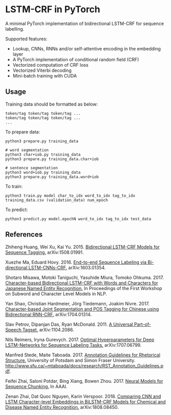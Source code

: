 # LSTM-CRF in PyTorch

A minimal PyTorch implementation of bidirectional LSTM-CRF for sequence labelling.

Supported features:
- Lookup, CNNs, RNNs and/or self-attentive encoding in the embedding layer
- A PyTorch implementation of conditional random field (CRF)
- Vectorized computation of CRF loss
- Vectorized Viterbi decoding
- Mini-batch training with CUDA

## Usage

Training data should be formatted as below:
```
token/tag token/tag token/tag ...
token/tag token/tag token/tag ...
...
```

To prepare data:
```
python3 prepare.py training_data

# word segmentation
python3 char+iob.py training_data
python3 prepare.py training_data.char+iob

# sentence segmentation
python3 word+iob.py training_data
python3 prepare.py training_data.word+iob
```

To train:
```
python3 train.py model char_to_idx word_to_idx tag_to_idx training_data.csv (validation_data) num_epoch
```

To predict:
```
python3 predict.py model.epochN word_to_idx tag_to_idx test_data
```

## References

Zhiheng Huang, Wei Xu, Kai Yu. 2015. [Bidirectional LSTM-CRF Models for Sequence Tagging.](https://arxiv.org/abs/1508.01991) arXiv:1508.01991.

Xuezhe Ma, Eduard Hovy. 2016. [End-to-end Sequence Labeling via Bi-directional LSTM-CNNs-CRF.](https://arxiv.org/abs/1603.01354) arXiv:1603.01354.

Shotaro Misawa, Motoki Taniguchi, Yasuhide Miura, Tomoko Ohkuma. 2017. [Character-based Bidirectional LSTM-CRF with Words and Characters for Japanese Named Entity Recognition.](http://www.aclweb.org/anthology/W17-4114) In Proceedings of the First Workshop on Subword and Character Level Models in NLP.

Yan Shao, Christian Hardmeier, Jörg Tiedemann, Joakim Nivre. 2017. [Character-based Joint Segmentation and POS Tagging for Chinese using Bidirectional RNN-CRF.](https://arxiv.org/abs/1704.01314) arXiv:1704.01314.

Slav Petrov, Dipanjan Das, Ryan McDonald. 2011. [A Universal Part-of-Speech Tagset.](https://arxiv.org/abs/1104.2086) arXiv:1104.2086.

Nils Reimers, Iryna Gurevych. 2017. [Optimal Hyperparameters for Deep LSTM-Networks for Sequence Labeling Tasks.](https://arxiv.org/abs/1707.06799) arXiv:1707.06799.

Manfred Stede, Maite Taboada. 2017. [Annotation Guidelines for Rhetorical Structure.](http://www.sfu.ca/~mtaboada/docs/research/RST_Annotation_Guidelines.pdf) University of Potsdam and Simon Fraser University. http://www.sfu.ca/~mtaboada/docs/research/RST_Annotation_Guidelines.pdf.

Feifei Zhai, Saloni Potdar, Bing Xiang, Bowen Zhou. 2017. [Neural Models for Sequence Chunking.](https://arxiv.org/abs/1701.04027) In AAAI.

Zenan Zhai, Dat Quoc Nguyen, Karin Verspoor. 2018. [Comparing CNN and LSTM Character-level Embeddings in BiLSTM-CRF Models for Chemical and Disease Named Entity Recognition.](https://arxiv.org/abs/1808.08450) arXiv:1808.08450.

